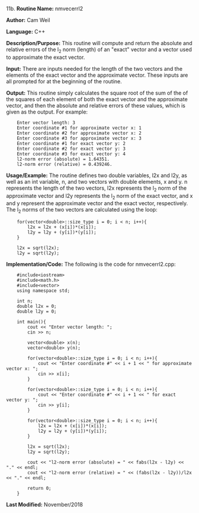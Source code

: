 11b. **Routine Name:**           nmvecerrl2

   **Author:** Cam Weil

   **Language:** C++

   **Description/Purpose:** This routine will compute and return the absolute and relative errors of the l<sub>2</sub> norm (length) of an "exact" vector and a vector used to approximate the exact vector.
   
   **Input:** There are inputs needed for the length of the two vectors and the elements of the exact vector and the approximate vector. These inputs are all prompted for at the beginning of the routine.

   **Output:** This routine simply calculates the square root of the sum of the of the squares of each element of both the exact vector and the approximate vector, and then the absolute and relative errors of these values, which is given as the output. For example:
   
        Enter vector length: 3
        Enter coordinate #1 for approximate vector x: 1
        Enter coordinate #2 for approximate vector x: 2
        Enter coordinate #3 for approximate vector x: 3
        Enter coordinate #1 for exact vector y: 2
        Enter coordinate #2 for exact vector y: 3
        Enter coordinate #3 for exact vector y: 4
        l2-norm error (absolute) = 1.64351.
        l2-norm error (relative) = 0.439246.

   **Usage/Example:** The routine defines two double variables, l2x and l2y, as well as an int variable, n, and two vectors with double elements, x and y. n represents the length of the two vectors, l2x represents the l<sub>2</sub> norm of the approximate vector and l2y represents the l<sub>2</sub> norm of the exact vector, and x and y represent the approximate vector and the exact vector, respectively. The l<sub>2</sub> norms of the two vectors are calculated using the loop:
   
        for(vector<double>::size_type i = 0; i < n; i++){
            l2x = l2x + (x[i])*(x[i]);
            l2y = l2y + (y[i])*(y[i]);
        }
    
        l2x = sqrt(l2x);
        l2y = sqrt(l2y);

   **Implementation/Code:** The following is the code for nmvecerrl2.cpp:

        #include<iostream>
        #include<math.h>
        #include<vector>
        using namespace std;

        int n;
        double l2x = 0;
        double l2y = 0;

        int main(){
            cout << "Enter vector length: ";
            cin >> n;

            vector<double> x(n);
            vector<double> y(n);

            for(vector<double>::size_type i = 0; i < n; i++){
                cout << "Enter coordinate #" << i + 1 << " for approximate vector x: ";
                cin >> x[i];
            }

            for(vector<double>::size_type i = 0; i < n; i++){
                cout << "Enter coordinate #" << i + 1 << " for exact vector y: ";
                cin >> y[i];
            }

            for(vector<double>::size_type i = 0; i < n; i++){
                l2x = l2x + (x[i])*(x[i]);
                l2y = l2y + (y[i])*(y[i]);
            }

            l2x = sqrt(l2x);
            l2y = sqrt(l2y);

            cout << "l2-norm error (absolute) = " << fabs(l2x - l2y) << "." << endl;
            cout << "l2-norm error (relative) = " << (fabs(l2x - l2y))/l2x << "." << endl;

            return 0;
        }

   **Last Modified:** November/2018

